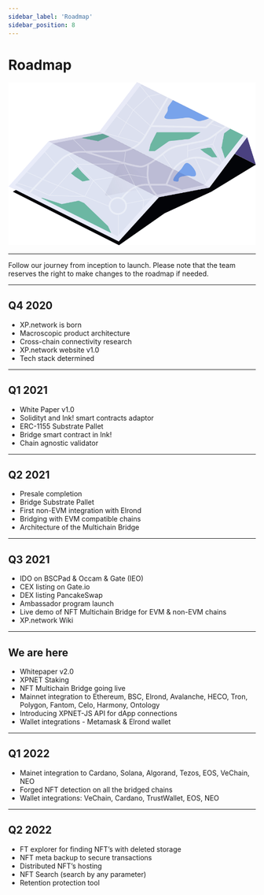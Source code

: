 ```yaml
---
sidebar_label: 'Roadmap'
sidebar_position: 8
---
```


# Roadmap

![Roadmap](../../static/img/44.Roadmap.svg)

<hr/>

Follow our journey from inception to launch. Please note that the team reserves the right to make changes to the roadmap if needed.

<hr/>

## Q4 2020

* XP.network is born
* Macroscopic product architecture
* Cross-chain connectivity research
* XP.network website v1.0
* Tech stack determined

<hr/>

## Q1 2021

* White Paper v1.0
* Solidityt and Ink! smart contracts adaptor
* ERC-1155 Substrate Pallet
* Bridge smart contract in Ink!
* Chain agnostic validator

<hr/>

## Q2 2021

* Presale completion
* Bridge Substrate Pallet
* First non-EVM integration with Elrond
* Bridging with EVM compatible chains
* Architecture of the Multichain Bridge

<hr/>

## Q3 2021

* IDO on BSCPad & Occam & Gate (IEO)
* CEX listing on Gate.io
* DEX listing PancakeSwap
* Ambassador program launch
* Live demo of NFT Multichain Bridge for EVM & non-EVM chains
* XP.network Wiki

<hr/>

## We are here

* Whitepaper v2.0
* XPNET Staking
* NFT Multichain Bridge going live
* Mainnet integration to Ethereum, BSC, Elrond, Avalanche, HECO, Tron, Polygon, Fantom, Celo, Harmony, Ontology
* Introducing XPNET-JS API for dApp connections
* Wallet integrations - Metamask & Elrond wallet

<hr/>

## Q1 2022

* Mainet integration to Cardano, Solana, Algorand, Tezos, EOS, VeChain, NEO
* Forged NFT detection on all the bridged chains
* Wallet integrations: VeChain, Cardano, TrustWallet, EOS, NEO

<hr/>

## Q2 2022

* FT explorer for finding NFT’s with deleted storage
* NFT meta backup to secure transactions
* Distributed NFT’s hosting
* NFT Search (search by any parameter)
* Retention protection tool